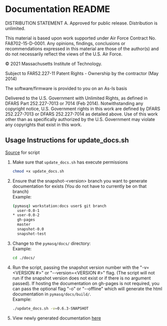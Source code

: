# Documentation README

DISTRIBUTION STATEMENT A. Approved for public release. Distribution is unlimited.

This material is based upon work supported under Air Force Contract No. FA8702-15-D-0001. Any opinions, findings, conclusions or recommendations expressed in this material are those of the author(s) and do not necessarily reflect the views of the U.S. Air Force.

© 2021 Massachusetts Institute of Technology.

Subject to FAR52.227-11 Patent Rights - Ownership by the contractor (May 2014)

The software/firmware is provided to you on an As-Is basis

Delivered to the U.S. Government with Unlimited Rights, as defined in DFARS Part 252.227-7013 or 7014 (Feb 2014). Notwithstanding any copyright notice, U.S. Government rights in this work are defined by DFARS 252.227-7013 or DFARS 252.227-7014 as detailed above. Use of this work other than as specifically authorized by the U.S. Government may violate any copyrights that exist in this work.

## Usage Instructions for update_docs.sh

[Source](https://tgsmith61591.github.io/2018-12-23-automate-gh-builds/) for script

1. Make sure that `update_docs.sh` has execute permissions  

    ```sh
    chmod +x update_docs.sh 
    ```  
  
1. Ensure that the snapshot-\<version\> branch you want to generate documentation for exists
(You do not have to currently be on that branch)  
    Example:

    ```bash
    (pymasq) workstation:docs user$ git branch
      user-0.0-1
    * user-0.0-2
      gh-pages
      master
      snapshot-0.0
      snapshot-test
    ```

1. Change to the `pymasq/docs/` directory:  
    Example:

    ```sh
    cd ./docs/
    ```

1. Run the script, passing the snapshot version number with the "-v=\<VERSION #\>" or "--version=\<VERSION #\>" flag.
(The script will not run if the snapshot version does not exist or if there is no argument passed). If hosting the
documentation on gh-pages is not required, you can pass the optional flag "-o" or "--offline"
which will generate the html documentation in `pymasq/docs/build/`.  
    Example:

    ```sh
    ./update_docs.sh -v=0.6.3-SNAPSHOT
    ```

1. View newly generated documentation [here]()
